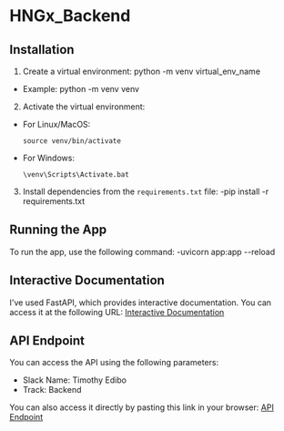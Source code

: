 # HNGx_Backend

## Installation

1. Create a virtual environment:
python -m venv virtual_env_name


- Example:
python -m venv venv


2. Activate the virtual environment:
- For Linux/MacOS:
  ```
  source venv/bin/activate
  ```
- For Windows:
  ```
  \venv\Scripts\Activate.bat
  ```

3. Install dependencies from the `requirements.txt` file:
-pip install -r requirements.txt



## Running the App

To run the app, use the following command:
-uvicorn app:app --reload


## Interactive Documentation

I've used FastAPI, which provides interactive documentation. You can access it at the following URL:
[Interactive Documentation](https://simple-api-255u.onrender.com/docs)

## API Endpoint

You can access the API using the following parameters:
- Slack Name: Timothy Edibo
- Track: Backend

You can also access it directly by pasting this link in your browser:
[API Endpoint](https://simple-api-255u.onrender.com/api?slack_name=hngx&track=backend)
